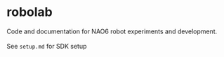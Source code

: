 # robolab
Code and documentation for NAO6 robot experiments and development.
\
\
See `setup.md` for SDK setup

